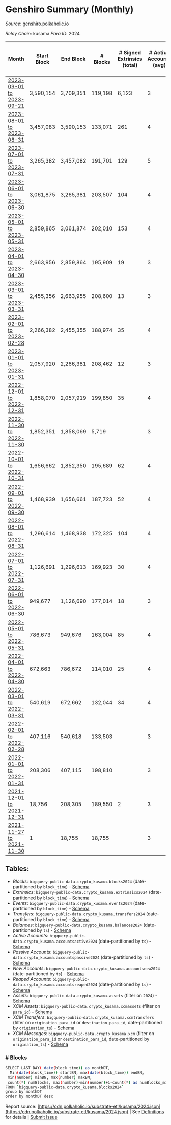 # Genshiro Summary (Monthly)

_Source_: [genshiro.polkaholic.io](https://genshiro.polkaholic.io)

*Relay Chain*: kusama
*Para ID*: 2024



| Month | Start Block | End Block | # Blocks | # Signed Extrinsics (total) | # Active Accounts (avg) | # Addresses with Balances (max) | Issues |
| ----- | ----------- | --------- | -------- | --------------------------- | ----------------------- | ------------------------------- | ------ |
| [2023-09-01 to 2023-09-21](/kusama/2024-genshiro/2023-09-30.md) | 3,590,154 | 3,709,351 | 119,198 | 6,123 | 3 | 6,242 | -   |   
| [2023-08-01 to 2023-08-31](/kusama/2024-genshiro/2023-08-31.md) | 3,457,083 | 3,590,153 | 133,071 | 261 | 4 |  | -   |   
| [2023-07-01 to 2023-07-31](/kusama/2024-genshiro/2023-07-31.md) | 3,265,382 | 3,457,082 | 191,701 | 129 | 5 |  | -   |   
| [2023-06-01 to 2023-06-30](/kusama/2024-genshiro/2023-06-30.md) | 3,061,875 | 3,265,381 | 203,507 | 104 | 4 |  | -   |   
| [2023-05-01 to 2023-05-31](/kusama/2024-genshiro/2023-05-31.md) | 2,859,865 | 3,061,874 | 202,010 | 153 | 4 |  | -   |   
| [2023-04-01 to 2023-04-30](/kusama/2024-genshiro/2023-04-30.md) | 2,663,956 | 2,859,864 | 195,909 | 19 | 3 |  | -   |   
| [2023-03-01 to 2023-03-31](/kusama/2024-genshiro/2023-03-31.md) | 2,455,356 | 2,663,955 | 208,600 | 13 | 3 |  | -   |   
| [2023-02-01 to 2023-02-28](/kusama/2024-genshiro/2023-02-28.md) | 2,266,382 | 2,455,355 | 188,974 | 35 | 4 |  | -   |   
| [2023-01-01 to 2023-01-31](/kusama/2024-genshiro/2023-01-31.md) | 2,057,920 | 2,266,381 | 208,462 | 12 | 3 |  | -   |   
| [2022-12-01 to 2022-12-31](/kusama/2024-genshiro/2022-12-31.md) | 1,858,070 | 2,057,919 | 199,850 | 35 | 4 |  | -   |   
| [2022-11-30 to 2022-11-30](/kusama/2024-genshiro/2022-11-30.md) | 1,852,351 | 1,858,069 | 5,719 |  | 3 |  | -   |   
| [2022-10-01 to 2022-10-31](/kusama/2024-genshiro/2022-10-31.md) | 1,656,662 | 1,852,350 | 195,689 | 62 | 4 |  | -   |   
| [2022-09-01 to 2022-09-30](/kusama/2024-genshiro/2022-09-30.md) | 1,468,939 | 1,656,661 | 187,723 | 52 | 4 |  | -   |   
| [2022-08-01 to 2022-08-31](/kusama/2024-genshiro/2022-08-31.md) | 1,296,614 | 1,468,938 | 172,325 | 104 | 4 |  | -   |   
| [2022-07-01 to 2022-07-31](/kusama/2024-genshiro/2022-07-31.md) | 1,126,691 | 1,296,613 | 169,923 | 30 | 4 |  | -   |   
| [2022-06-01 to 2022-06-30](/kusama/2024-genshiro/2022-06-30.md) | 949,677 | 1,126,690 | 177,014 | 18 | 3 |  | -   |   
| [2022-05-01 to 2022-05-31](/kusama/2024-genshiro/2022-05-31.md) | 786,673 | 949,676 | 163,004 | 85 | 4 |  | -   |   
| [2022-04-01 to 2022-04-30](/kusama/2024-genshiro/2022-04-30.md) | 672,663 | 786,672 | 114,010 | 25 | 4 |  | -   |   
| [2022-03-01 to 2022-03-31](/kusama/2024-genshiro/2022-03-31.md) | 540,619 | 672,662 | 132,044 | 34 | 4 |  | -   |   
| [2022-02-01 to 2022-02-28](/kusama/2024-genshiro/2022-02-28.md) | 407,116 | 540,618 | 133,503 |  | 3 |  | -   |   
| [2022-01-01 to 2022-01-31](/kusama/2024-genshiro/2022-01-31.md) | 208,306 | 407,115 | 198,810 |  | 3 |  | -   |   
| [2021-12-01 to 2021-12-31](/kusama/2024-genshiro/2021-12-31.md) | 18,756 | 208,305 | 189,550 | 2 | 3 | 20 | -   |   
| [2021-11-27 to 2021-11-30](/kusama/2024-genshiro/2021-11-30.md) | 1 | 18,755 | 18,755 |  | 3 | 20 | -   |   

## Tables:

* _Blocks_: `bigquery-public-data.crypto_kusama.blocks2024` (date-partitioned by `block_time`) - [Schema](/schema/balances.json)
* _Extrinsics_: `bigquery-public-data.crypto_kusama.extrinsics2024` (date-partitioned by `block_time`) - [Schema](/schema/extrinsics.json)
* _Events_: `bigquery-public-data.crypto_kusama.events2024` (date-partitioned by `block_time`) - [Schema](/schema/events.json)
* _Transfers_: `bigquery-public-data.crypto_kusama.transfers2024` (date-partitioned by `block_time`) - [Schema](/schema/transfers.json)
* _Balances_: `bigquery-public-data.crypto_kusama.balances2024` (date-partitioned by `ts`) - [Schema](/schema/balances.json)
* _Active Accounts_: `bigquery-public-data.crypto_kusama.accountsactive2024` (date-partitioned by `ts`) - [Schema](/schema/accountsactive.json)
* _Passive Accounts_: `bigquery-public-data.crypto_kusama.accountspassive2024` (date-partitioned by `ts`) - [Schema](/schema/accountspassive.json)
* _New Accounts_: `bigquery-public-data.crypto_kusama.accountsnew2024` (date-partitioned by `ts`) - [Schema](/schema/accountsnew.json)
* _Reaped Accounts_: `bigquery-public-data.crypto_kusama.accountsreaped2024` (date-partitioned by `ts`) - [Schema](/schema/accountsreaped.json)
* _Assets_: `bigquery-public-data.crypto_kusama.assets` (filter on `2024`) - [Schema](/schema/assets.json)
* _XCM Assets_: `bigquery-public-data.crypto_kusama.xcmassets` (filter on `para_id`) - [Schema](/schema/xcmassets.json)
* _XCM Transfers_: `bigquery-public-data.crypto_kusama.xcmtransfers` (filter on `origination_para_id` or `destination_para_id`, date-partitioned by `origination_ts`) - [Schema](/schema/xcmtransfers.json)
* _XCM Messages_: `bigquery-public-data.crypto_kusama.xcm` (filter on `origination_para_id` or `destination_para_id`, date-partitioned by `origination_ts`) - [Schema](/schema/xcm.json)

### # Blocks
```bash
SELECT LAST_DAY( date(block_time)) as monthDT,
  Min(date(block_time)) startBN, max(date(block_time)) endBN, 
 min(number) minBN, max(number) maxBN, 
 count(*) numBlocks, max(number)-min(number)+1-count(*) as numBlocks_missing 
FROM `bigquery-public-data.crypto_kusama.blocks2024` 
group by monthDT 
order by monthDT desc
```


Report source: [https://cdn.polkaholic.io/substrate-etl/kusama/2024.json](https://cdn.polkaholic.io/substrate-etl/kusama/2024.json) | See [Definitions](/DEFINITIONS.md) for details | [Submit Issue](https://github.com/colorfulnotion/substrate-etl/issues)
